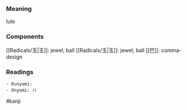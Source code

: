 ### Meaning

lute

### Components

[[Radicals/玉|玉]]: jewel; ball [[Radicals/玉|玉]]: jewel; ball [[巴]]: comma-design

### Readings

```
- Kunyomi: 
- Onyomi: ハ
```

#kanji
